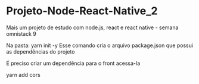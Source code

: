 # Projeto-Node-React-Native_2
Mais um projeto de estudo com node.js, react e react native - semana omnistack 9


Na pasta: yarn init -y 
    Esse comando cria o arquivo package.json que possui as dependências do projeto



É preciso criar um dependência para o front acessa-la

yarn add cors
